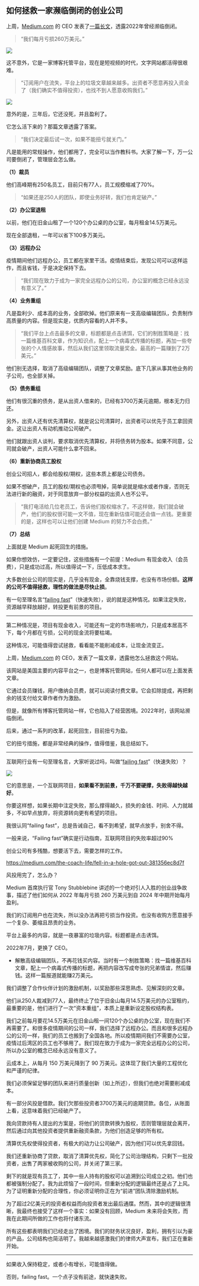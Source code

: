## 如何拯救一家濒临倒闭的创业公司

上周，[Medium.com](https://medium.com) 的 CEO 发表了[一篇长文](https://medium.com/the-coach-life/fell-in-a-hole-got-out-381356ec8d7f)，透露2022年曾经濒临倒闭。

> “我们每月亏损260万美元。”

![](https://cdn.beekka.com/blogimg/asset/202507/bg2025072418.webp)

这不意外，它是一家博客托管平台，现在是短视频的时代，文字网站都活得很艰难。

> “订阅用户在流失，平台上的垃圾文章越来越多。出资者不愿意再投入资金了（我们确实不值得投资），也找不到人愿意收购我们。”

![](https://cdn.beekka.com/blogimg/asset/202507/bg2025072419.webp)

意外的是，三年后，它还没死，并且盈利了。

它怎么活下来的？那篇文章透露了答案。

> “我们决定最后试一次，如果不能扭亏就关门。”

凡是能用的常规操作，他们都用了，完全可以当作教科书。大家了解一下，万一公司要倒闭了，管理层会怎么做。

**（1）裁员**

他们高峰期有250名员工，目前只有77人，员工规模缩减了70%。

> “如果还是250人的团队，即使业务好转，我们也肯定破产。”

**（2）办公室退租**

以前，他们在旧金山租了一个120个办公桌的办公室，每月租金14.5万美元。

现在全部退租，一年可以省下100多万美元。

**（3）远程办公**

疫情期间他们远程办公，员工都在家里干活。疫情结束后，发现公司可以这样运作，而且省钱，于是决定保持下去。

> “我们现在致力于成为一家完全远程办公的公司，办公室的概念已经永远没有意义了。”

**（4）业务重组**

凡是盈利少、成本高的业务，全部砍掉。他们原来有一支高级编辑团队，负责制作高质量的内容。但是现实是，优质内容看的人并不多。

> “我们平台上点击最多的文章，标题都是点击诱饵，它们的制胜策略是：找一篇维基百科文章，作为知识点，配上一个病毒式传播的标题，再加一些夸张的个人情感故事，然后从我们这里领取流量奖金。最高的一篇赚到了2万美元。”

他们别无选择，取消了高级编辑团队，调整了文章奖励。底下几家从事其他业务的子公司，也全部关掉。

**（5）债务重组**

他们有很沉重的债务，是从出资人借来的，已经有3700万美元逾期，根本无力归还。

另外，出资人还有优先清算权，就是说公司清算时，出资者可以优先于员工拿回资金。这让出资人有动机推动公司破产。

他们就跟出资人谈判，要求取消优先清算权，并将债务转为股本。如果不同意，公司就会破产，出资人可能什么拿不回来。

**（6）重新协商员工股权**

创业公司招人，都会给股权/期权，这些本质上都是公司债务。

如果不想破产，员工的股权/期权也必须甩掉，简单说就是缩水或者作废，否则无法进行新的融资，对于同意放弃一部分权益的出资人也不公平。

> “我打电活给几位老员工，告诉他们股权缩水了。不这样做，我们就会破产，他们的股权很可能一文不值，现在重新估值可能还会值一点钱。更重要的是，这样也可以让他们创建 Medium 的努力不会白费。”

**（7）总结**

上面就是 Medium 起死回生的措施。

如果你想效仿，一定要记住，这些措施有一个前提：Medium 有现金收入（会员费），只是成功过高，所以值得试一下，压低成本求生。

大多数创业公司的现实是，几乎没有现金，全靠烧钱支撑，也没有市场份额。**这样的公司不值得拯救，理性的做法是尽快止损**。

有一句至理名言“[failing fast](https://en.wikipedia.org/wiki/Fail_fast_(business))”（快速失败），说的就是这种情况。如果注定失败，资源越早释放越好，转投更有前景的项目。

---

第二种情况是，项目有现金收入，可能还有一定的市场影响力，只是成本居高不下，每个月都在亏损，公司的现金流将要枯竭。

这种情况，可能值得尝试拯救，看看能不能削减成本，让现金流变正。

上周，[Medium.com](https://medium.com) 的 CEO，发表了一篇文章，透露他怎么拯救这个网站。

该网站是美国主要的内容平台之一，也是博客托管网站，任何人都可以在上面发表文章。

它通过会员赚钱，用户缴纳会员费，就可以阅读付费文章。它会扣除提成，再把剩余的钱支付给文章作者作为激励。

但是，就像所有博客托管网站一样，它也陷入了经营困境。2022年时，该网站濒临倒闭。

后来，通过一系列的改革，起死回生，目前扭亏为盈。

它的扭亏措施，都是非常经典的操作，值得借鉴，我总结如下。

---

互联网行业有一句至理名言，大家听说过吗，叫做“[failing fast]()”（快速失败）？

![](https://cdn.beekka.com/blogimg/asset/202507/bg2025071804.webp)

它的意思是，一个互联网项目，**如果看不到前景，千万不要硬撑，失败得越快越好**。

你要这样想，如果长期中注定失败，那么撑得越久，损失的金钱、时间、人力就越多，不如早点放弃，将资源转向更有希望的项目。

我很认同“failing fast”，总是告诫自己，看不到希望，就早点放手，别舍不得。

一般来说，“Failing fast”确实是行动指南，互联网项目的失败率超过90%

创业公司有多残酷，想要活下去，需要怎样的工作。

https://medium.com/the-coach-life/fell-in-a-hole-got-out-381356ec8d7f

风投用完了，怎么办？

Medium 首席执行官 Tony Stubblebine 讲述的一个绝对引人入胜的创业战争故事，描述了他们如何从 2022 年每月亏损 260 万美元到自 2024 年中期开始每月盈利。

我们的订阅用户也在流失，所以没办法再把亏损当作投资。也没有收购方愿意接手一个复杂、萎缩且昂贵的业务。

平台上最多的内容，就是一夜暴富的垃圾内容。标题都是点击诱饵。

2022年7月，更换了 CEO。

- 解散高级编辑团队，不再花钱买内容。当时有一个制胜策略：找一篇维基百科文章，配上一个病毒式传播的标题，再把内容改写成夸张的兄弟情谊，然后赚钱。这样一篇报道就能赚2万美元。

我们调整了合作伙伴计划的激励机制，以奖励那些深思熟虑、见解深刻的文章。

他们从250人裁减到77人，最终终止了位于旧金山每月14.5万美元的办公室租约，最重要的是，他们进行了一次“资本重组”，本质上是重新设定股权结构表。

我们之前每月要花14.5万美元在旧金山租一间120个办公桌的办公室，现在我们不再需要了。和很多疫情期间的公司一样，我们选择了远程办公。而且和很多远程办公的公司一样，我们的员工也搬到了全国各地。所以疫情期间我们不需要办公室，疫情过后湾区的员工也不够用了。我们现在致力于成为一家完全远程办公的公司，所以办公室的概念已经永远没有意义了。

云成本上，从每月 150 万美元降到了 90 万美元。这体现了我们大量的工程优化和严谨的纪律。

我们必须保留足够的团队来进行质量创新（如上所述），但我们也绝对需要削减成本。

有一部分风投是借款。我们欠那些投资者3700万美元的逾期贷款。各位，从账面上看，这意味着我们已经破产了。

我向贷款持有人提出的方案是，将他们的贷款转换为股权，否则管理层就会离开，然后通过向其他投资者提供重新融资条款，为他们创造足够的所有权。

清算优先权使得投资者，有极大的动力让公司破产，因为他们可以优先拿回钱。

我们还重新协商了贷款，取消了清算优先权，简化了公司治理结构，只剩下一批投资者，出售了两家被收购的公司，并关闭了第三家。

剩下的就是现有员工了，其中一些人持有的股权可以追溯到公司成立之初。他们也都被强制分配了。我为此烦恼了一段时间，但重新分配的逻辑最终还是占了上风。为了证明重新分配的合理性，你必须证明你正在为“前进”团队清除激励机制。

为了超过2亿美元的投资者权益而向投资者发出最后通牒。然而，其中的逻辑很清晰，我最终也接受了这样一个事实：如果没有回顾，Medium 未来将会失败，而我在此期间所做的工作也将付诸东流。

所有这些都表明我们已经走出了困境。我们的财务状况良好，盈利，拥有引以为豪的产品，公司结构也简洁明了。我越来越感激我们的律师大声宣布，我们正在重新开始。

---

如果收入保持稳定，或者小有增长，可能值得做。

否则，failing fast。一个点子没有前途，就快速失败。